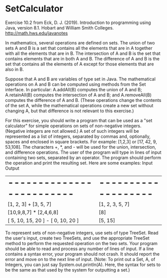 # SetCalculator

Exercise 10.2 from Eck, D. J. (2019). Introduction to programming using Java, version 8.1. Hobart and William Smith Colleges. http://math.hws.edu/javanotes

In mathematics, several operations are defined on sets. The union of two sets A and B is a set that contains all the elements that are in A together with all the elements that are in B. The intersection of A and B is the set that contains elements that are in both A and B. The difference of A and B is the set that contains all the elements of A except for those elements that are also in B.

Suppose that A and B are variables of type set in Java. The mathematical operations on A and B can be computed using methods from the Set interface. In particular: A.addAll(B) computes the union of A and B; A.retainAll(B) computes the intersection of A and B; and A.removeAll(B) computes the difference of A and B. (These operations change the contents of the set A, while the mathematical operations create a new set without changing A, but that difference is not relevant to this exercise.)

For this exercise, you should write a program that can be used as a "set calculator" for simple operations on sets of non-negative integers. (Negative integers are not allowed.) A set of such integers will be represented as a list of integers, separated by commas and, optionally, spaces and enclosed in square brackets. For example: [1,2,3] or [17, 42, 9, 53,108]. The characters +, *, and - will be used for the union, intersection, and difference operations. The user of the program will type in lines of input containing two sets, separated by an operator. The program should perform the operation and print the resulting set. Here are some examples:
Input Output
<table border="0">
 <tr>
    <td><b style="font-size:30px">-------------------------</b></td>
    <td><b style="font-size:30px">-------------------</b></td>
 </tr>
 <tr>
    <td>[1, 2, 3] + [3, 5, 7]</td>
    <td>[1, 2, 3, 5, 7]</td>
 </tr>
 <tr>
    <td>[10,9,8,7] * [2,4,6,8]</td>
    <td>[8]</td>
 </tr>
 <tr>
    <td>[ 5, 10, 15, 20 ] - [ 0, 10, 20 ]</td>
    <td>[5, 15]</td>
 </tr>
</table>

To represent sets of non-negative integers, use sets of type TreeSet<Integer>. Read the user's input, create two TreeSets, and use the appropriate TreeSet method to perform the requested operation on the two sets. Your program should be able to read and process any number of lines of input. If a line contains a syntax error, your program should not crash. It should report the error and move on to the next line of input. (Note: To print out a Set, A, of Integers, you can just say System.out.println(A). Here, the syntax for sets to be the same as that used by the system for outputting a set.)
